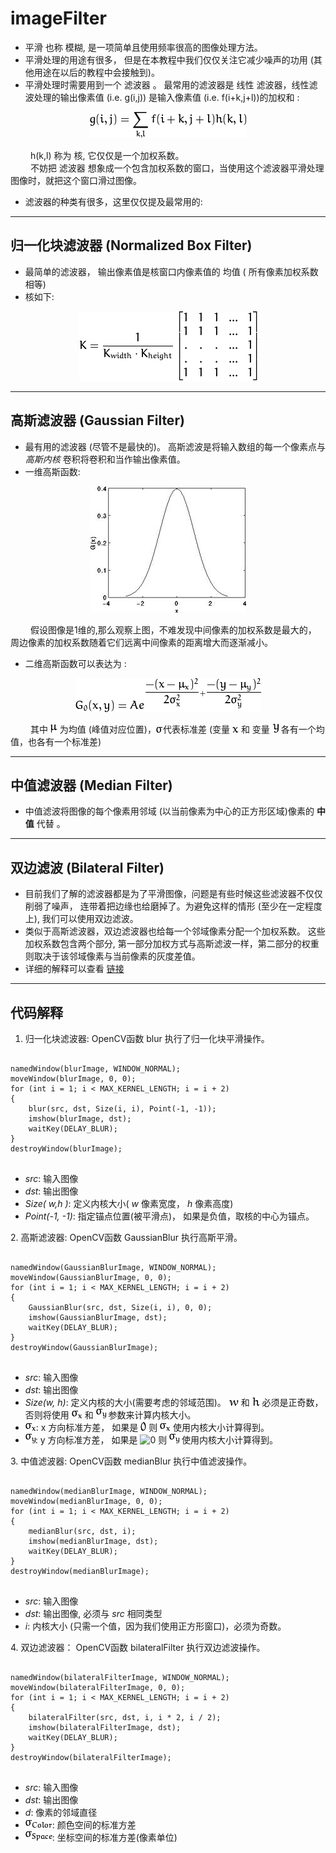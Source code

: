<h1>imageFilter</h1>
<ul>
<li>平滑 也称 模糊, 是一项简单且使用频率很高的图像处理方法。</li>
<li>平滑处理的用途有很多， 但是在本教程中我们仅仅关注它减少噪声的功用 (其他用途在以后的教程中会接触到)。</li>
<li>平滑处理时需要用到一个 滤波器 。 最常用的滤波器是 线性 滤波器，线性滤波处理的输出像素值 (i.e. g(i,j)) 是输入像素值 (i.e. f(i+k,j+l))的加权和 :<br></li>
</ul>
<div align=center>
<img src="./imageFilter-pic/9cd8c71e942b77e7f274ca1354118e9d3bfbad50.png" alt="g(i,j) = \sum_{k,l} f(i+k, j+l) h(k,l)"/>
</div>
<p>&emsp;&emsp;&nbsp;h(k,l) 称为 核, 它仅仅是一个加权系数。<br>&emsp;&emsp;&nbsp;不妨把 滤波器 想象成一个包含加权系数的窗口，当使用这个滤波器平滑处理图像时，就把这个窗口滑过图像。</p>
<ul>
<li>滤波器的种类有很多，这里仅仅提及最常用的:</li>
</ul>
<hr>
<h2>归一化块滤波器 (Normalized Box Filter)</h2>
<ul>
<li>最简单的滤波器， 输出像素值是核窗口内像素值的 均值 ( 所有像素加权系数相等)</li>
<li>核如下:<br></li>
</ul>
<div align=center>
<img style="text-align:center" src="./imageFilter-pic/827ef921aef26b9b84542f020a3b55c8b1976fc4.png" alt="K = \dfrac{1}{K_{width} \cdot K_{height}} \begin{bmatrix}
1 &amp; 1 &amp; 1 &amp; ... &amp; 1 \\
1 &amp; 1 &amp; 1 &amp; ... &amp; 1 \\
. &amp; . &amp; . &amp; ... &amp; 1 \\
. &amp; . &amp; . &amp; ... &amp; 1 \\
1 &amp; 1 &amp; 1 &amp; ... &amp; 1
\end{bmatrix}"
/>
</div>
<hr>
<h2>高斯滤波器 (Gaussian Filter)</h2>
<ul>
<li>最有用的滤波器 (尽管不是最快的)。 高斯滤波是将输入数组的每一个像素点与 <em>高斯内核</em> 卷积将卷积和当作输出像素值。</li>
<li>一维高斯函数:</li>
</ul>
<div align=center>
<img alt="http://www.opencv.org.cn/opencvdoc/2.3.2/html/_images/Smoothing_Tutorial_theory_gaussian_0.jpg" class="align-center" src="./imageFilter-pic/Smoothing_Tutorial_theory_gaussian_0.jpg" />
</div>
<p>&emsp;&emsp;&nbsp;假设图像是1维的,那么观察上图，不难发现中间像素的加权系数是最大的， 周边像素的加权系数随着它们远离中间像素的距离增大而逐渐减小。</p>
<ul>
<li>二维高斯函数可以表达为 :<br></li>
</ul>
<div style="text-align:center">
<img src="./imageFilter-pic/5b09b2a4f4ddd1d97cbb00a3f32b218afdb84117.png" alt="G_{0}(x, y) = A  e^{ \dfrac{ -(x - \mu_{x})^{2} }{ 2\sigma^{2}_{x} } +  \dfrac{ -(y - \mu_{y})^{2} }{ 2\sigma^{2}_{y} } }"/>
</div>
<p>&emsp;&emsp;&nbsp;其中 <img class="math" src="./imageFilter-pic/2d8c833ed800824727cd7bd2fb9de1a12ad7e674.png" alt="\mu"/> 为均值 (峰值对应位置)，<img class="math" src="./imageFilter-pic/fa35d9fc104207e09a712110ac81612c5b279a6c.png" alt="\sigma"/>代表标准差 (变量 <img class="math" src="./imageFilter-pic/26eeb5258ca5099acf8fe96b2a1049c48c89a5e6.png" alt="x"/> 和 变量 <img class="math" src="./imageFilter-pic/092e364e1d9d19ad5fffb0b46ef4cc7f2da02c1c.png" alt="y"/> 各有一个均值，也各有一个标准差)</p>
<hr>
<h2> 中值滤波器 (Median Filter)</h2>
<ul>
<li>中值滤波将图像的每个像素用邻域 (以当前像素为中心的正方形区域)像素的 <strong>中值</strong> 代替 。</li>
</ul>
<hr>
<h2>双边滤波 (Bilateral Filter)</h2>
<ul>
<li>目前我们了解的滤波器都是为了平滑图像，问题是有些时候这些滤波器不仅仅削弱了噪声， 连带着把边缘也给磨掉了。为避免这样的情形 (至少在一定程度上), 我们可以使用双边滤波。</li>
<li>类似于高斯滤波器，双边滤波器也给每一个邻域像素分配一个加权系数。 这些加权系数包含两个部分, 第一部分加权方式与高斯滤波一样，第二部分的权重则取决于该邻域像素与当前像素的灰度差值。</li>
<li>详细的解释可以查看 <a class="reference external" href="http://homepages.inf.ed.ac.uk/rbf/CVonline/LOCAL_COPIES/MANDUCHI1/Bilateral_Filtering.html">链接</a></li>
</ul>
<hr>
<h2>代码解释</h2>
<ol>
<li>归一化块滤波器: OpenCV函数 blur 执行了归一化块平滑操作。<div></li>
</ol>
<pre>
<code>
namedWindow(blurImage, WINDOW_NORMAL);
moveWindow(blurImage, 0, 0);
for (int i = 1; i < MAX_KERNEL_LENGTH; i = i + 2)
{
	blur(src, dst, Size(i, i), Point(-1, -1));
	imshow(blurImage, dst);
	waitKey(DELAY_BLUR);
}
destroyWindow(blurImage);
</code>
</pre>
<ul>
<li><em>src</em>: 输入图像</li>
<li><em>dst</em>: 输出图像</li>
<li><em>Size( w,h )</em>: 定义内核大小(  <em>w</em> 像素宽度， <em>h</em> 像素高度)</li>
<li><em>Point(-1, -1)</em>: 指定锚点位置(被平滑点)， 如果是负值，取核的中心为锚点。</li>
</ul>
<p></div>
2. 高斯滤波器: OpenCV函数 GaussianBlur 执行高斯平滑。<div></p>
<pre>
<code>
namedWindow(GaussianBlurImage, WINDOW_NORMAL);
moveWindow(GaussianBlurImage, 0, 0);
for (int i = 1; i < MAX_KERNEL_LENGTH; i = i + 2)
{
	GaussianBlur(src, dst, Size(i, i), 0, 0);
	imshow(GaussianBlurImage, dst);
	waitKey(DELAY_BLUR);
}
destroyWindow(GaussianBlurImage);
</code>
</pre>
<ul class="simple">
<li><em>src</em>: 输入图像</li>
<li><em>dst</em>: 输出图像</li>
<li><em>Size(w, h)</em>: 定义内核的大小(需要考虑的邻域范围)。  <img class="math" src="./imageFilter-pic/9ee4b825a2e36ae093ed7be5e4851ef453b34914.png" alt="w"/> 和 <img class="math" src="./imageFilter-pic/8189a5b5a0917b8c93350827be4038af1839139d.png" alt="h"/> 必须是正奇数，否则将使用 <img class="math" src="./imageFilter-pic/4197cbadaac3abce31a009bf2a2071d782c25582.png" alt="\sigma_{x}"/> 和 <img class="math" src="./imageFilter-pic/b127c87337cd5bebac3425548ce3b87508d62fdf.png" alt="\sigma_{y}"/> 参数来计算内核大小。</li>
<li><img class="math" src="./imageFilter-pic/4197cbadaac3abce31a009bf2a2071d782c25582.png" alt="\sigma_{x}"/>:  x 方向标准方差，  如果是 <img class="math" src="./imageFilter-pic/bc1f9d9bf8a1b606a4188b5ce9a2af1809e27a89.png" alt="0"/> 则 <img class="math" src="./imageFilter-pic/4197cbadaac3abce31a009bf2a2071d782c25582.png" alt="\sigma_{x}"/> 使用内核大小计算得到。</li>
<li><img class="math" src="./imageFilter-pic/b127c87337cd5bebac3425548ce3b87508d62fdf.png" alt="\sigma_{y}"/>:  y 方向标准方差，  如果是 <img class="math" src="../imageFilter-pic/bc1f9d9bf8a1b606a4188b5ce9a2af1809e27a89.png" alt="0"/> 则 <img src="./imageFilter-pic/b127c87337cd5bebac3425548ce3b87508d62fdf.png" alt="\sigma_{y}"/> 使用内核大小计算得到。</li>
</ul>
<p></div>
3. 中值滤波器: OpenCV函数 medianBlur 执行中值滤波操作。<div></p>
<pre>
<code>
namedWindow(medianBlurImage, WINDOW_NORMAL);
moveWindow(medianBlurImage, 0, 0);
for (int i = 1; i < MAX_KERNEL_LENGTH; i = i + 2)
{
	medianBlur(src, dst, i);
	imshow(medianBlurImage, dst);
	waitKey(DELAY_BLUR);
}
destroyWindow(medianBlurImage);
</code>
</pre>
<ul class="simple">
<li><em>src</em>: 输入图像</li>
<li><em>dst</em>: 输出图像, 必须与 <em>src</em> 相同类型</li>
<li><em>i</em>: 内核大小 (只需一个值，因为我们使用正方形窗口)，必须为奇数。</li>
</ul>
<p></div>
4. 双边滤波器： OpenCV函数 bilateralFilter 执行双边滤波操作。<div></p>
<pre>
<code>
namedWindow(bilateralFilterImage, WINDOW_NORMAL);
moveWindow(bilateralFilterImage, 0, 0);
for (int i = 1; i < MAX_KERNEL_LENGTH; i = i + 2)
{
	bilateralFilter(src, dst, i, i * 2, i / 2);
	imshow(bilateralFilterImage, dst);
	waitKey(DELAY_BLUR);
}
destroyWindow(bilateralFilterImage);
</code>
</pre>
<ul class="simple">
<li><em>src</em>: 输入图像</li>
<li><em>dst</em>: 输出图像</li>
<li><em>d</em>: 像素的邻域直径</li>
<li><img class="math" src="./imageFilter-pic/8baeea6cf3cdd750050548737f2c561c2845147f.png" alt="\sigma_{Color}"/>: 颜色空间的标准方差</li>
<li><img class="math" src="./imageFilter-pic/a3e26b1e555177e1a2be6df1bd1dbfeaf45c4448.png" alt="\sigma_{Space}"/>: 坐标空间的标准方差(像素单位)</li>
</ul>
<p></div></p>


